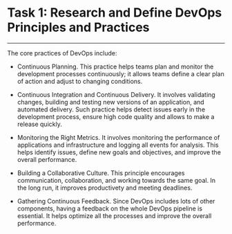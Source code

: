 # Task 1: Research and Define DevOps Principles and Practices
---

The core practices of DevOps include:
- Continuous Planning. This practice helps teams plan and monitor the development processes continuously; it allows teams define a clear plan of action and adjust to changing conditions.

- Continuous Integration and Continuous Delivery. It involves validating changes, building and testing new versions of an application, and automated delivery. Such practice helps detect issues early in the development process, ensure high code quality and allows to make a release quickly.

- Monitoring the Right Metrics. It involves monitoring the performance of applications and infrastructure and logging all events for analysis. This helps identify issues, define new goals and objectives, and improve the overall performance.

- Building a Collaborative Culture. This principle encourages communication, collaboration, and working towards the same goal. In the long run, it improves productivety and meeting deadlines. 

- Gathering Continuous Feedback. Since DevOps includes lots of other components, having a feedback on the whole DevOps pipeline is essential. It helps optimize all the processes and improve the overall performance.